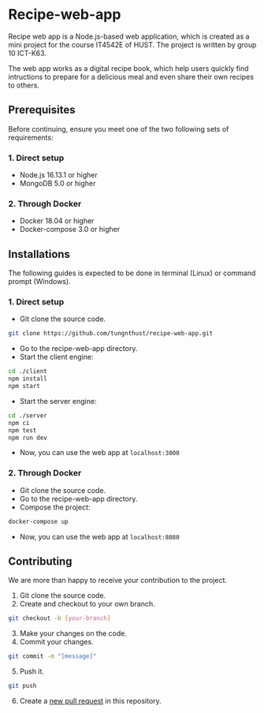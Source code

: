 # Recipe-web-app
Recipe web app is a Node.js-based web application, which is created as a mini project for the course IT4542E of HUST. The project is written by group 10 ICT-K63.

The web app works as a digital recipe book, which help users quickly find intructions to prepare for a delicious meal and even share their own recipes to others.

## Prerequisites
Before continuing, ensure you meet one of the two following sets of requirements:
### 1. Direct setup
* Node.js 16.13.1 or higher
* MongoDB 5.0 or higher
### 2. Through Docker
* Docker 18.04 or higher
* Docker-compose 3.0 or higher

## Installations
The following guides is expected to be done in terminal (Linux) or command prompt (Windows).
### 1. Direct setup
* Git clone the source code.
```bash
git clone https://github.com/tungnthust/recipe-web-app.git
```
* Go to the recipe-web-app directory.
* Start the client engine:
```bash
cd ./client
npm install 
npm start
```
* Start the server engine:
```bash
cd ./server
npm ci
npm test
npm run dev
```
* Now, you can use the web app at `localhost:3000`
### 2. Through Docker
*  Git clone the source code.
* Go to the recipe-web-app directory.
* Compose the project:
```bash
docker-compose up
```
* Now, you can use the web app at `localhost:8080`

## Contributing
We are more than happy to receive your contribution to the project.
1. Git clone the source code.
2. Create and checkout to your own branch.
```bash
git checkout -b [your-branch]
```
3. Make your changes on the code.
4. Commit your changes.
```bash
git commit -m "[message]"
```
5. Push it.
```bash
git push
```
6. Create a [new pull request](https://github.com/tungnthust/recipe-web-app/pulls) in this repository.
